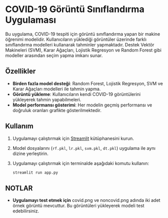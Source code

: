 # COVID-19 Görüntü Sınıflandırma Uygulaması

Bu uygulama, COVID-19 tespiti için görüntü sınıflandırma yapan bir makine öğrenimi modelidir. Kullanıcıların yüklediği görüntüler üzerinde farklı sınıflandırma modelleri kullanarak tahminler yapmaktadır. Destek Vektör Makineleri (SVM), Karar Ağaçları, Lojistik Regresyon ve Random Forest gibi modeller arasından seçim yapma imkanı sunar.

## Özellikler

- **Birden fazla model desteği**: Random Forest, Lojistik Regresyon, SVM ve Karar Ağaçları modelleri ile tahmin yapma.
- **Görüntü yükleme**: Kullanıcıların kendi COVID-19 görüntülerini yükleyerek tahmin yapabilmeleri.
- **Model performansı gösterimi**: Her modelin geçmiş performansı ve doğruluk oranları grafikte gösterilmektedir.

## Kullanım

1. Uygulamayı çalıştırmak için [Streamlit](https://streamlit.io/) kütüphanesini kurun.
2. Model dosyalarını (`rf.pkl`, `lr.pkl`, `svm.pkl`, `dt.pkl`) uygulama ile aynı dizine yerleştirin.
3. Uygulamayı çalıştırmak için terminalde aşağıdaki komutu kullanın:

   ```bash
   streamlit run app.py

   
## NOTLAR

- **Uygulamayı test etmek için** covid.png ve noncovid.png adında iki adet örnek görüntü mevcuttur. Bu görüntüleri yükleyerek modeli test edebilirsiniz.
